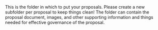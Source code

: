 This is the folder in which to put your proposals. Please create a new subfolder per proposal to keep things clean! The folder can contain the proposal document, images, and other supporting information and things needed for effective governance of the proposal.
